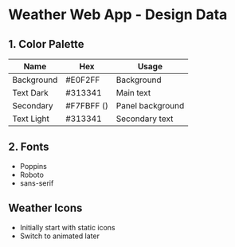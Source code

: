 # Weather Web App - Design Data

## 1. Color Palette
| Name           | Hex     | Usage                  |
|----------------|--------|-----------------------|
| Background      | #E0F2FF | Background     |
| Text Dark      | #313341 | Main text             |
| Secondary     | #F7FBFF () | Panel background        |
| Text Light      | #313341 | Secondary text             |

## 2. Fonts
- Poppins
- Roboto
- sans-serif

## Weather Icons
- Initially start with static icons
- Switch to animated later

